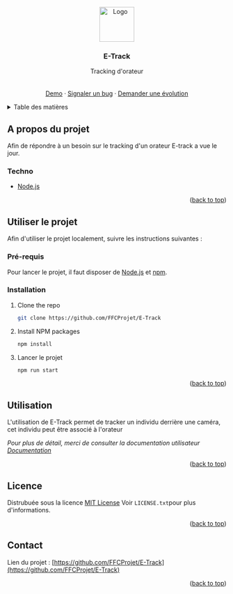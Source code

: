 <!-- PROJECT LOGO -->
<br />
<div align="center">
  <a href="https://github.com/FFCProjet/E-Track">
    <img src="public/images/Logo.png" alt="Logo" width="80" height="80">
  </a>

<h3 align="center">E-Track</h3>

  <p align="center">
    Tracking d'orateur
    <br />
    <br />
    <br />
    <a href="https://github.com/FFCProjet/E-Track">Demo</a>
    ·
    <a href="https://github.com/FFCProjet/E-Track/issues">Signaler un bug</a>
    ·
    <a href="https://github.com/FFCProjet/E-Track/issues">Demander une évolution</a>
  </p>
</div>



<!-- TABLE OF CONTENTS -->
<details>
  <summary>Table des matières</summary>
  <ol>
    <li>
      <a href="#about-the-project">A propos du projet</a>
      <ul>
        <li><a href="#built-with">Techno</a></li>
      </ul>
    </li>
    <li>
      <a href="#getting-started">Utiliser le projet</a>
      <ul>
        <li><a href="#prerequisites">Pré-requis</a></li>
        <li><a href="#installation">Installation</a></li>
      </ul>
    </li>
    <li><a href="#usage">Utilisation</a></li>
    <li><a href="#license">License</a></li>
    <li><a href="#contact">Contact</a></li>
  </ol>
</details>



<!-- ABOUT THE PROJECT -->
## A propos du projet

Afin de répondre à un besoin sur le tracking d'un orateur E-track a vue le jour.

### Techno

* [Node.js](https://nodejs.org/en/)

<p align="right">(<a href="#top">back to top</a>)</p>


<!-- GETTING STARTED -->
## Utiliser le projet

Afin d'utiliser le projet localement, suivre les instructions suivantes :

### Pré-requis

Pour lancer le projet, il faut disposer de [Node.js](https://nodejs.dev/) et [npm](https://www.npmjs.com/).

### Installation

1. Clone the repo
   ```sh
   git clone https://github.com/FFCProjet/E-Track
   ```
2. Install NPM packages
   ```sh
   npm install
   ```
3. Lancer le projet
   ```js
   npm run start
   ```

<p align="right">(<a href="#top">back to top</a>)</p>



<!-- USAGE EXAMPLES -->
## Utilisation

L'utilisation de E-Track permet de tracker un individu derrière une caméra, cet individu peut être associé à l'orateur

_Pour plus de détail, merci de consulter la documentation utilisateur [Documentation](https://example.com)_

<p align="right">(<a href="#top">back to top</a>)</p>

<!-- LICENSE -->
## Licence

Distrubuée sous la licence [MIT License](https://opensource.org/licenses/MIT) Voir `LICENSE.txt`pour plus d'informations.

<p align="right">(<a href="#top">back to top</a>)</p>



<!-- CONTACT -->
## Contact

Lien du projet : [https://github.com/FFCProjet/E-Track](https://github.com/FFCProjet/E-Track)

<p align="right">(<a href="#top">back to top</a>)</p>

[contributors-shield]: https://img.shields.io/github/contributors/b4cktr4ck5r3/prdll4_bu.svg?style=for-the-badge
[contributors-url]: https://github.com/b4cktr4ck5r3/prdll4_bu/graphs/contributors
[forks-shield]: https://img.shields.io/github/forks/b4cktr4ck5r3/prdll4_bu.svg?style=for-the-badge
[forks-url]: https://github.com/b4cktr4ck5r3/prdll4_bu/network/members
[stars-shield]: https://img.shields.io/github/stars/b4cktr4ck5r3/prdll4_bu.svg?style=for-the-badge
[stars-url]: https://github.com/b4cktr4ck5r3/prdll4_bu/stargazers
[issues-shield]: https://img.shields.io/github/issues/b4cktr4ck5r3/prdll4_bu.svg?style=for-the-badge
[issues-url]: https://github.com/b4cktr4ck5r3/prdll4_bu/issues
[license-shield]: https://img.shields.io/badge/License-CC%20BY%204.0-lightgrey.svg?style=for-the-badge
[license-url]: https://github.com/b4cktr4ck5r3/prdll4_bu/blob/master/LICENSE.txt
